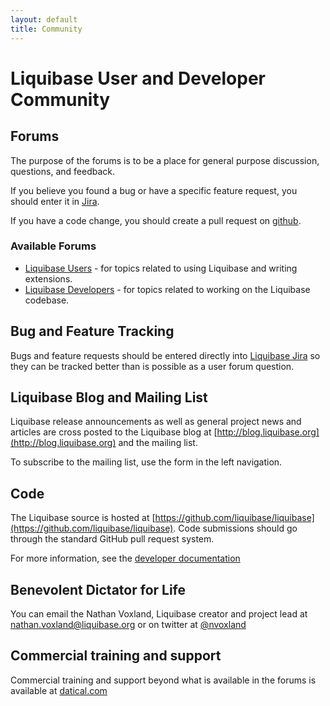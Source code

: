 ```yaml
---
layout: default
title: Community
---
```


# Liquibase User and Developer Community #

## Forums ##

The purpose of the forums is to be a place for general purpose discussion, questions, and feedback.

If you believe you found a bug or have a specific feature request, you should enter it in [Jira](http://liquibase.jira.com/browse/CORE).

If you have a code change, you should create a pull request on [github](https://github.com/liquibase/liquibase).

### Available Forums ###

* [Liquibase Users](http://forum.liquibase.org/#Forum/liquibase-users) - for topics related to using Liquibase and writing extensions.
* [Liquibase Developers](http://forum.liquibase.org/#Forum/liquibase-development) - for topics related to working on the Liquibase codebase.

## Bug and Feature Tracking ##

Bugs and feature requests should be entered directly into [Liquibase Jira](http://liquibase.jira.com/browse/CORE) so they can be tracked better than is possible as a user forum question.

## Liquibase Blog and Mailing List ##

Liquibase release announcements as well as general project news and articles are cross posted to the Liquibase blog at [http://blog.liquibase.org](http://blog.liquibase.org) and the mailing list. 

To subscribe to the mailing list, use the form in the left navigation.

## Code ##

The Liquibase source is hosted at [https://github.com/liquibase/liquibase](https://github.com/liquibase/liquibase). Code submissions should go through the standard GitHub pull request system.

For more information, see the [developer documentation](../development/index.html)

## Benevolent Dictator for Life ##

You can email the Nathan Voxland, Liquibase creator and project lead at <a href="mailto:nathan.voxland@liquibase.org">nathan.voxland@liquibase.org</a> or on twitter at <a href="https://twitter.com/nvoxland">@nvoxland</a>

## Commercial training and support ##

Commercial training and support beyond what is available in the forums is available at [datical.com](http://www.datical.com/liquibase-support-training-datical/)